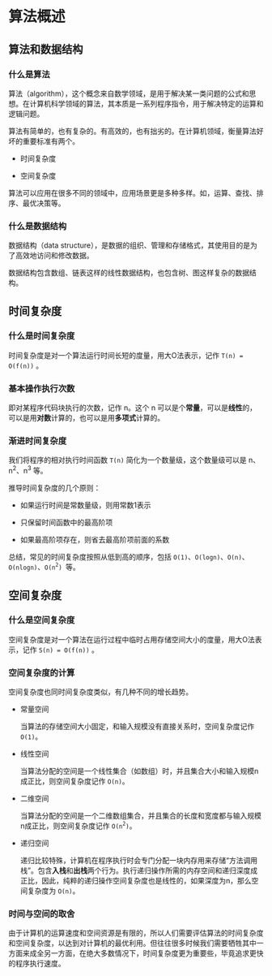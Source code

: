 # 算法概述

## 算法和数据结构

### 什么是算法

算法（algorithm），这个概念来自数学领域，是用于解决某一类问题的公式和思想。在计算机科学领域的算法，其本质是一系列程序指令，用于解决特定的运算和逻辑问题。

算法有简单的，也有复杂的。有高效的，也有拙劣的。在计算机领域，衡量算法好坏的重要标准有两个。

- 时间复杂度

- 空间复杂度

算法可以应用在很多不同的领域中，应用场景更是多种多样。如，运算、查找、排序、最优决策等。

### 什么是数据结构

数据结构（data structure），是数据的组织、管理和存储格式，其使用目的是为了高效地访问和修改数据。

数据结构包含数组、链表这样的线性数据结构，也包含树、图这样复杂的数据结构。

## 时间复杂度

### 什么是时间复杂度

时间复杂度是对一个算法运行时间长短的度量，用大O法表示，记作 `T(n) = O(f(n))` 。

### 基本操作执行次数

即对某程序代码块执行的次数，记作 n。这个 n 可以是个**常量**，可以是**线性**的，可以是用**对数**计算的，也可以是用**多项式**计算的。

### 渐进时间复杂度

我们将程序的相对执行时间函数 `T(n)` 简化为一个数量级，这个数量级可以是 n、n<sup>2</sup>、n<sup>3</sup> 等。

推导时间复杂度的几个原则：

- 如果运行时间是常数量级，则用常数1表示

- 只保留时间函数中的最高阶项

- 如果最高阶项存在，则省去最高阶项前面的系数

总结，常见的时间复杂度按照从低到高的顺序，包括 `O(1)`、`O(logn)`、`O(n)`、`O(nlogn)`、`O(n`<sup>`2`</sup>`) `等。

## 空间复杂度

### 什么是空间复杂度

空间复杂度是对一个算法在运行过程中临时占用存储空间大小的度量，用大O法表示，记作 `S(n) = O(f(n))` 。

### 空间复杂度的计算

空间复杂度也同时间复杂度类似，有几种不同的增长趋势。

- 常量空间

  当算法的存储空间大小固定，和输入规模没有直接关系时，空间复杂度记作 `O(1)`。

- 线性空间

  当算法分配的空间是一个线性集合（如数组）时，并且集合大小和输入规模n成正比，则空间复杂度记作 `O(n)`。

- 二维空间

  当算法分配的空间是一个二维数组集合，并且集合的长度和宽度都与输入规模n成正比，则空间复杂度记作 `O(n`<sup>`2`</sup>`)`。

- 递归空间

  递归比较特殊，计算机在程序执行时会专门分配一块内存用来存储“方法调用栈”。包含**入栈**和**出栈**两个行为。执行递归操作所需的内存空间和递归深度成正比，因此，纯粹的递归操作空间复杂度也是线性的，如果深度为n，那么空间复杂度为 `O(n)`。

### 时间与空间的取舍

由于计算机的运算速度和空间资源是有限的，所以人们需要评估算法的时间复杂度和空间复杂度，以达到对计算机的最优利用。但往往很多时候我们需要牺牲其中一方面来成全另一方面，在绝大多数情况下，时间复杂度更为重要些，毕竟追求更快的程序执行速度。
